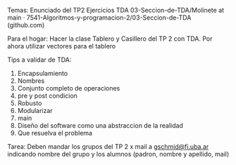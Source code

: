 Temas: 
Enunciado del TP2
Ejercicios TDA
03-Seccion-de-TDA/Molinete at main · 7541-Algoritmos-y-programacion-2/03-Seccion-de-TDA (github.com)

Para el hogar:
Hacer la clase Tablero y Casillero del TP 2 con TDA. Por ahora utilizar vectores para el tablero


Tips a validar de TDA:
1) Encapsulamiento
2) Nombres
3) Conjunto completo de operaciones
4) pre y post condicion
5) Robusto
6) Modularizar
7) main
8) Diseño del software como una abstraccion de la realidad
9) Que resuelva el problema

Tarea:
Deben mandar los grupos del TP 2 x mail a gschmid@fi.uba.ar indicando nombre del grupo y los alumnos (padron, nombre y apellido, mail)
